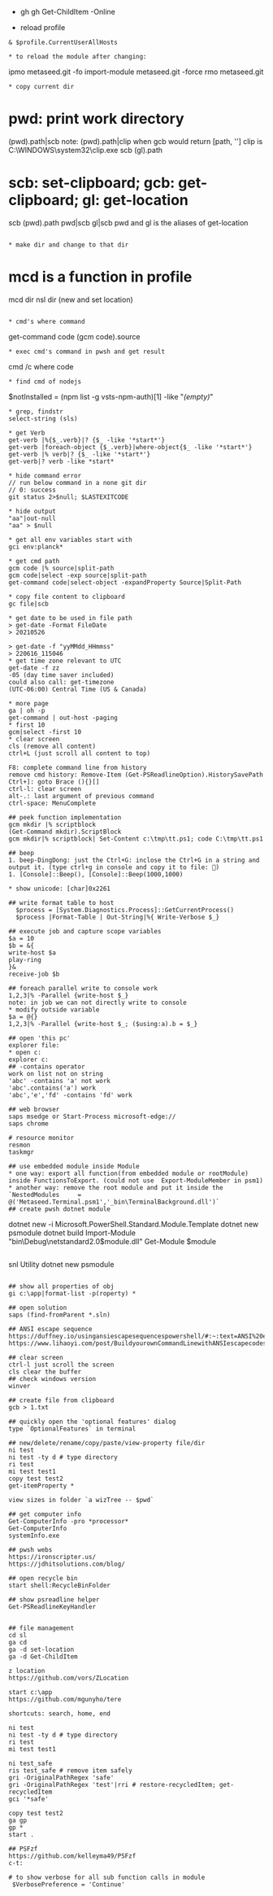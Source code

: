 * gh
gh Get-ChildItem -Online

* reload profile
```
& $profile.CurrentUserAllHosts

* to reload the module after changing:
```
ipmo metaseed.git -fo
import-module metaseed.git -force
rmo metaseed.git
```
* copy current dir
```
# pwd: print work directory
(pwd).path|scb
note: (pwd).path|clip when gcb would return [path, '']
clip is C:\WINDOWS\system32\clip.exe
scb (gl).path
# scb: set-clipboard; gcb: get-clipboard; gl: get-location
scb (pwd).path
pwd|scb
gl|scb
pwd and gl is the aliases of get-location
```

* make dir and change to that dir
```
# mcd is a function in profile
mcd dir
nsl dir (new and set location)
```

* cmd's where command

```
get-command code
(gcm code).source
```
* exec cmd's command in pwsh and get result
```
cmd /c where code
```
* find cmd of nodejs
```
$notInstalled = (npm list -g vsts-npm-auth)[1] -like "*(empty)*"
```
* grep, findstr
select-string (sls)

* get Verb
get-verb |%{$_.verb}|? {$_ -like '*start*'}
get-verb |foreach-object {$_.verb}|where-object{$_ -like '*start*'}
get-verb |% verb|? {$_ -like '*start*'}
get-verb|? verb -like *start*

* hide command error
// run below command in a none git dir
// 0: success
git status 2>$null; $LASTEXITCODE

* hide output
"aa"|out-null
"aa" > $null

* get all env variables start with
gci env:planck*

* get cmd path
gcm code |% source|split-path
gcm code|select -exp source|split-path
get-command code|select-object -expandProperty Source|Split-Path

* copy file content to clipboard
gc file|scb

* get date to be used in file path
> get-date -Format FileDate
> 20210526

> get-date -f "yyMMdd_HHmmss"
> 220616_115046
* get time zone relevant to UTC
get-date -f zz
-05 (day time saver included)
could also call: get-timezone
(UTC-06:00) Central Time (US & Canada)

* more page
ga | oh -p
get-command | out-host -paging
* first 10
gcm|select -first 10
* clear screen
cls (remove all content)
ctrl+L (just scroll all content to top)

F8: complete command line from history
remove cmd history: Remove-Item (Get-PSReadlineOption).HistorySavePath
Ctrl+]: goto Brace (){}[]
ctrl-l: clear screen
alt-.: last argument of previous command
ctrl-space: MenuComplete

## peek function implementation
gcm mkdir |% scriptblock
(Get-Command mkdir).ScriptBlock
gcm mkdir|% scriptblock| Set-Content c:\tmp\tt.ps1; code C:\tmp\tt.ps1

## beep
1. beep-DingDong: just the Ctrl+G: inclose the Ctrl+G in a string and output it. (type ctrl+g in console and copy it to file: )
1. [Console]::Beep(), [Console]::Beep(1000,1000)

* show unicode: [char]0x2261

## write format table to host
  $process = [System.Diagnostics.Process]::GetCurrentProcess()
  $process |Format-Table | Out-String|%{ Write-Verbose $_}

## execute job and capture scope variables
$a = 10
$b = &{
write-host $a
play-ring
}&
receive-job $b

## foreach parallel write to console work
1,2,3|% -Parallel {write-host $_}
note: in job we can not directly write to console
* modify outside variable
$a = @{}
1,2,3|% -Parallel {write-host $_; ($using:a).b = $_}

## open 'this pc'
explorer file:
* open c:
explorer c:
## -contains operator
work on list not on string
'abc' -contains 'a' not work
'abc'.contains('a') work
'abc','e','fd' -contains 'fd' work

## web browser
saps msedge or Start-Process microsoft-edge://
saps chrome

# resource monitor
resmon
taskmgr

## use embedded module inside Module
* one way: export all function(from embedded module or rootModule) inside FunctionsToExport. (could not use  Export-ModuleMember in psm1)
* another way: remove the root module and put it inside the  `NestedModules     = @('Metaseed.Terminal.psm1','_bin\TerminalBackground.dll')`
## create pwsh dotnet module
```
dotnet new -i Microsoft.PowerShell.Standard.Module.Template
dotnet new psmodule
dotnet build
Import-Module "bin\Debug\netstandard2.0\$module.dll"
Get-Module $module
```
```
snl Utility
dotnet new psmodule
```

## show all properties of obj
gi c:\app|format-list -p(roperty) *

## open solution
saps (find-fromParent *.sln)

## ANSI escape sequence
https://duffney.io/usingansiescapesequencespowershell/#:~:text=ANSI%20escape%20sequences%20are%20often,character%20representing%20an%20escape%20character.
https://www.lihaoyi.com/post/BuildyourownCommandLinewithANSIescapecodes.html

## clear screen
ctrl-l just scroll the screen
cls clear the buffer
## check windows version
winver

## create file from clipboard
gcb > 1.txt

## quickly open the 'optional features' dialog
type `OptionalFeatures` in terminal

## new/delete/rename/copy/paste/view-property file/dir
ni test
ni test -ty d # type directory
ri test
mi test test1
copy test test2
get-itemProperty *

view sizes in folder `a wizTree -- $pwd`

## get computer info
Get-ComputerInfo -pro *processor*
Get-ComputerInfo
systemInfo.exe

## pwsh webs
https://ironscripter.us/
https://jdhitsolutions.com/blog/

## open recycle bin
start shell:RecycleBinFolder

## show psreadline helper
Get-PSReadlineKeyHandler


## file management
cd sl
ga cd
ga -d set-location
ga -d Get-ChildItem

z location
https://github.com/vors/ZLocation

start c:\app
https://github.com/mgunyho/tere

shortcuts: search, home, end

ni test
ni test -ty d # type directory
ri test
mi test test1

ni test_safe
ris test_safe # remove item safely
gri -OriginalPathRegex 'safe'
gri -OriginalPathRegex 'test'|rri # restore-recycledItem; get-recycledItem
gci '*safe'

copy test test2
ga gp
gp *
start .

## PSFzf
https://github.com/kelleyma49/PSFzf
c-t:

# to show verbose for all sub function calls in module
 $VerbosePreference = 'Continue'
